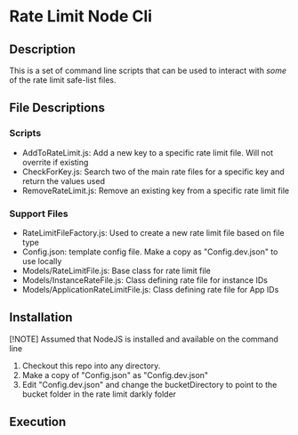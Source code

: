 # Rate Limit Node Cli

## Description
This is a set of command line scripts that can be used to interact with *some* of the rate limit safe-list files.

## File Descriptions

### Scripts
- AddToRateLimit.js: Add a new key to a specific rate limit file. Will not overrite if existing
- CheckForKey.js: Search two of the main rate files for a specific key and return the values used
- RemoveRateLimit.js: Remove an existing key from a specific rate limit file

### Support Files
- RateLimitFileFactory.js: Used to create a new rate limit file based on file type
- Config.json: template config file. Make a copy as "Config.dev.json" to use locally
- Models/RateLimitFile.js: Base class for rate limit file
- Models/InstanceRateFile.js: Class defining rate file for instance IDs
- Models/ApplicationRateLimitFile.js: Class defining rate file for App IDs

## Installation
[!NOTE]
Assumed that NodeJS is installed and available on the command line

1. Checkout this repo into any directory.
2. Make a copy of "Config.json" as "Config.dev.json"
3. Edit "Config.dev.json" and change the bucketDirectory to point to the bucket folder in the rate limit darkly folder

## Execution


   
